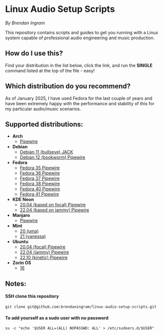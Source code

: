 # Linux Audio Setup Scripts

*By Brendan Ingram*

This repository contains scripts and guides to get you running with a Linux system capable of professional audio engineering and music production.

## How do I use this?

Find your distribution in the list below, click the link, and run the **SINGLE** command listed at the top of the file - easy!

## Which distribution do you recommend?

As of January 2025, I have used Fedora for the last couple of years and have been extremely happy with the performance and stability of this for my particular audio/music scenarios.

## Supported distributions:

- **Arch**
  - [Pipewire](arch/install-audio.sh)
- **Debian**
  - [Debian 11 (bullseye) JACK](debian/11/install-audio-jack.sh)
  - [Debian 12 (bookworm) Pipewire](debian/12/install-audio.sh)
- **Fedora**
  - [Fedora 35 Pipewire](fedora/35/install-audio.sh)
  - [Fedora 36 Pipewire](fedora/36/install-audio.sh)
  - [Fedora 37 Pipewire](fedora/37/install-audio.sh)
  - [Fedora 38 Pipewire](fedora/38/install-audio.sh)
  - [Fedora 40 Pipewire](fedora/40/install-audio.sh)
  - [Fedora 41 Pipewire](fedora/41/install-audio.sh)
- **KDE Neon**
  - [20.04 (based on focal) Pipewire](neon/2004/install-audio.sh)
  - [22.04 (based on jammy) Pipewire](neon/2204/install-audio.sh)
- **Manjaro**
  - [Pipewire](manjaro/install-audio.sh)
- **Mint**
  - [20 (uma)](mint/20/install-audio.sh)
  - [21 (vanessa)](mint/21/install-audio.sh)
- **Ubuntu**
  - [20.04 (focal) Pipewire](ubuntu/2004/install-audio.sh)
  - [22.04 (jammy) Pipewire](ubuntu/2204/install-audio.sh)
  - [22.10 (kinetic) Pipewire](ubuntu/2210/install-audio.sh)
- **Zorin OS**
  - [16](zorinos/16/install-audio.sh)

## Notes:

#### SSH clone this repository
`git clone git@github.com:brendaningram/linux-audio-setup-scripts.git`

#### To add yourself as a sudo user with no password

`su -c "echo '$USER ALL=(ALL) NOPASSWD: ALL' > /etc/sudoers.d/$USER"`
